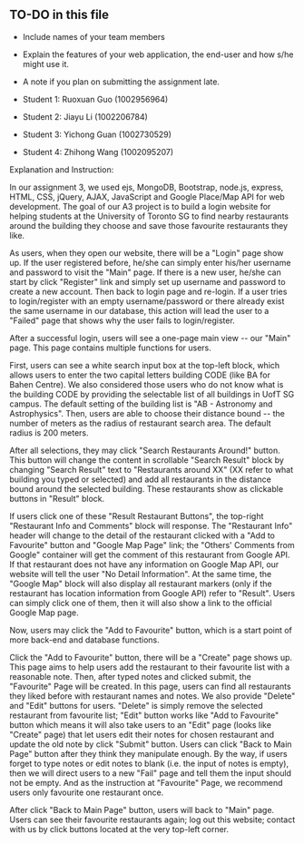 ## TO-DO in this file

- Include names of your team members
- Explain the features of your web application, the end-user and how s/he might use it.
- A note if you plan on submitting the assignment late.

- Student 1: Ruoxuan Guo (1002956964)
- Student 2: Jiayu Li (1002206784)
- Student 3: Yichong Guan (1002730529)
- Student 4: Zhihong Wang (1002095207)

Explanation and Instruction:

In our assignment 3, we used ejs, MongoDB, Bootstrap, node.js, express, HTML, CSS, jQuery, AJAX, JavaScript and Google
Place/Map API for web development. The goal of our A3 project is to build a login website for helping students at the
University of Toronto SG to find nearby restaurants around the building they choose and save those favourite restaurants
they like.

As users, when they open our website, there will be a "Login" page show up. If the user registered before, he/she can
simply enter his/her username and password to visit the "Main" page. If there is a new user, he/she can start by click
"Register" link and simply set up username and password to create a new account. Then back to login page and re-login.
If a user tries to login/register with an empty username/password or there already exist the same username in our database,
this action will lead the user to a "Failed" page that shows why the user fails to login/register.

After a successful login, users will see a one-page main view -- our "Main" page. This page contains multiple functions for users.

First, users can see a white search input box at the top-left block, which allows users to enter the two capital letters
building CODE (like BA for Bahen Centre). We also considered those users who do not know what is the building CODE by
providing the selectable list of all buildings in UofT SG campus. The default setting of the building list is "AB -
Astronomy and Astrophysics". Then, users are able to choose their distance bound -- the number of meters as the radius
of restaurant search area. The default radius is 200 meters.

After all selections, they may click "Search Restaurants Around!" button. This button will change the content in scrollable
"Search Result" block by changing "Search Result" text to "Restaurants around XX" (XX refer to what building you typed or
selected) and add all restaurants in the distance bound around the selected building. These restaurants show as clickable
buttons in "Result" block.

If users click one of these "Result Restaurant Buttons", the top-right "Restaurant Info and Comments" block will response.
The "Restaurant Info" header will change to the detail of the restaurant clicked with a "Add to Favourite" button and
"Google Map Page" link; the "Others' Comments from Google" container will get the comment of this restaurant from Google
API. If that restaurant does not have any information on Google Map API, our website will tell the user "No Detail Information".
At the same time, the "Google Map" block will also display all restaurant markers (only if the restaurant has location
information from Google API) refer to "Result". Users can simply click one of them, then it will also show a link to the
official Google Map page.

Now, users may click the "Add to Favourite" button, which is a start point of more back-end and database functions.

Click the "Add to Favourite" button, there will be a "Create" page shows up. This page aims to help users add the restaurant
to their favourite list with a reasonable note. Then, after typed notes and clicked submit, the "Favourite" Page will be
created. In this page, users can find all restaurants they liked before with restaurant names and notes. We also provide
"Delete" and "Edit" buttons for users. "Delete" is simply remove the selected restaurant from favourite list; "Edit" button
works like "Add to Favourite" button which means it will also take users to an "Edit" page (looks like "Create" page) that
let users edit their notes for chosen restaurant and update the old note by click "Submit" button. Users can click "Back
to Main Page" button after they think they manipulate enough. By the way, if users forget to type notes or edit notes to
blank (i.e. the input of notes is empty), then we will direct users to a new "Fail" page and tell them the input should
not be empty. And as the instruction at "Favourite" Page, we recommend users only favourite one restaurant once.

After click "Back to Main Page" button, users will back to "Main" page. Users can see their favourite restaurants again;
log out this website; contact with us by click buttons located at the very top-left corner.
